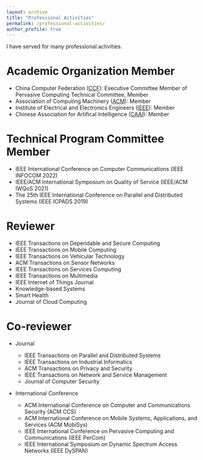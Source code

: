 ```yaml
---
layout: archive
title: "Professional Activities"
permalink: /professional-activities/
author_profile: true
---
```

I have served for many professional activities.

Academic Organization Member
======
* China Computer Federation ([CCF](https://www.ccf.org.cn/)): Executive Committee Member of Pervasive Computing Technical Committee, Member
* Association of Computing Machinery ([ACM](https://www.acm.org/)): Member
* Institute of Electrical and Electronics Engineers ([IEEE](https://www.ieee.org)): Member
* Chinese Association for Artifical Intelligence ([CAAI](https://www.caai.cn)): Member

Technical Program Committee Member
======
* IEEE International Conference on Computer Communications (IEEE INFOCOM 2022)
* IEEE/ACM International Symposium on Quality of Service (IEEE/ACM IWQoS 2021)
* The 25th IEEE International Conference on Parallel and Distributed Systems (IEEE ICPADS 2019)

Reviewer
======
* IEEE Transactions on Dependable and Secure Computing
* IEEE Transactions on Mobile Computing
* IEEE Transactions on Vehicular Technology
* ACM Transactions on Sensor Networks
* IEEE Transactions on Services Computing
* IEEE Transactions on Multimedia
* IEEE Internet of Things Journal
* Knowledge-based Systems
* Smart Health
* Journal of Cloud Computing

Co-reviewer
======
* Journal
  * IEEE Transactions on Parallel and Distributed Systems
  * IEEE Transactions on Industrial Informatics
  * ACM Transactions on Privacy and Security
  * IEEE Transactions on Network and Service Management
  * Journal of Computer Security

* International Conference
  * ACM International Conference on Computer and Communications Security (ACM CCS)
  * ACM International Conference on Mobile Systems, Applications, and Services (ACM MobiSys)
  * IEEE International Conference on Pervasive Computing and Communications (IEEE PerCom)
  * IEEE International Symposium on Dynamic Spectrum Access Networks (IEEE DySPAN)


